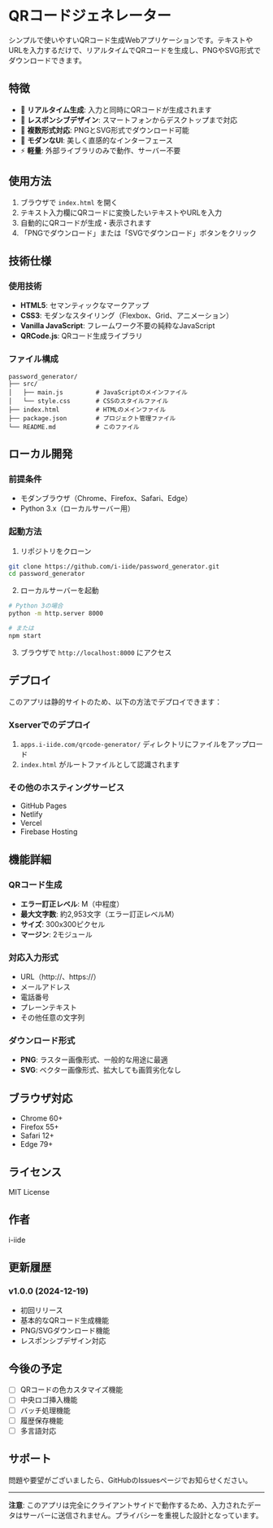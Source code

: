 # QRコードジェネレーター

シンプルで使いやすいQRコード生成Webアプリケーションです。テキストやURLを入力するだけで、リアルタイムでQRコードを生成し、PNGやSVG形式でダウンロードできます。

## 特徴

- 🚀 **リアルタイム生成**: 入力と同時にQRコードが生成されます
- 📱 **レスポンシブデザイン**: スマートフォンからデスクトップまで対応
- 💾 **複数形式対応**: PNGとSVG形式でダウンロード可能
- 🎨 **モダンなUI**: 美しく直感的なインターフェース
- ⚡ **軽量**: 外部ライブラリのみで動作、サーバー不要

## 使用方法

1. ブラウザで `index.html` を開く
2. テキスト入力欄にQRコードに変換したいテキストやURLを入力
3. 自動的にQRコードが生成・表示されます
4. 「PNGでダウンロード」または「SVGでダウンロード」ボタンをクリック

## 技術仕様

### 使用技術
- **HTML5**: セマンティックなマークアップ
- **CSS3**: モダンなスタイリング（Flexbox、Grid、アニメーション）
- **Vanilla JavaScript**: フレームワーク不要の純粋なJavaScript
- **QRCode.js**: QRコード生成ライブラリ

### ファイル構成
```
password_generator/
├── src/
│   ├── main.js         # JavaScriptのメインファイル
│   └── style.css       # CSSのスタイルファイル
├── index.html          # HTMLのメインファイル
├── package.json        # プロジェクト管理ファイル
└── README.md           # このファイル
```

## ローカル開発

### 前提条件
- モダンブラウザ（Chrome、Firefox、Safari、Edge）
- Python 3.x（ローカルサーバー用）

### 起動方法

1. リポジトリをクローン
```bash
git clone https://github.com/i-iide/password_generator.git
cd password_generator
```

2. ローカルサーバーを起動
```bash
# Python 3の場合
python -m http.server 8000

# または
npm start
```

3. ブラウザで `http://localhost:8000` にアクセス

## デプロイ

このアプリは静的サイトのため、以下の方法でデプロイできます：

### Xserverでのデプロイ
1. `apps.i-iide.com/qrcode-generator/` ディレクトリにファイルをアップロード
2. `index.html` がルートファイルとして認識されます

### その他のホスティングサービス
- GitHub Pages
- Netlify
- Vercel
- Firebase Hosting

## 機能詳細

### QRコード生成
- **エラー訂正レベル**: M（中程度）
- **最大文字数**: 約2,953文字（エラー訂正レベルM）
- **サイズ**: 300x300ピクセル
- **マージン**: 2モジュール

### 対応入力形式
- URL（http://、https://）
- メールアドレス
- 電話番号
- プレーンテキスト
- その他任意の文字列

### ダウンロード形式
- **PNG**: ラスター画像形式、一般的な用途に最適
- **SVG**: ベクター画像形式、拡大しても画質劣化なし

## ブラウザ対応

- Chrome 60+
- Firefox 55+
- Safari 12+
- Edge 79+

## ライセンス

MIT License

## 作者

i-iide

## 更新履歴

### v1.0.0 (2024-12-19)
- 初回リリース
- 基本的なQRコード生成機能
- PNG/SVGダウンロード機能
- レスポンシブデザイン対応

## 今後の予定

- [ ] QRコードの色カスタマイズ機能
- [ ] 中央ロゴ挿入機能
- [ ] バッチ処理機能
- [ ] 履歴保存機能
- [ ] 多言語対応

## サポート

問題や要望がございましたら、GitHubのIssuesページでお知らせください。

---

**注意**: このアプリは完全にクライアントサイドで動作するため、入力されたデータはサーバーに送信されません。プライバシーを重視した設計となっています。
